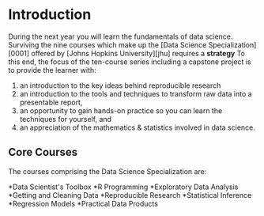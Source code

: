 # Introduction

During the next year you will learn the fundamentals of data science.
Surviving the nine courses which make up the [Data Science Specialization][0001] offered by [Johns Hopkins University][jhu] requires a
**strategy**
To this end, the focus of the ten-course series including a capstone project is to provide the learner with:
1. an introduction to the key ideas behind reproducible research
2. an introduction to the tools and techniques to transform raw data into a presentable report,
3. an opportunity to gain hands-on practice so you can learn the techniques for yourself, and
4. an appreciation of the mathematics & statistics involved in data science.

## Core Courses

The courses comprising the Data Science Specialization are:

*Data Scientist's Toolbox
*R Programming
*Exploratory Data Analysis
*Getting and Cleaning Data
*Reproducible Research
*Statistical Inference
*Regression Models
*Practical Data Products

